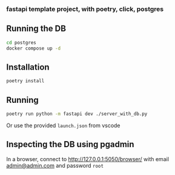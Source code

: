 ### fastapi template project, with poetry, click, postgres
## Running the DB
```sh
cd postgres
docker compose up -d
```

## Installation
```sh
poetry install
```

## Running
```sh
poetry run python -m fastapi dev ./server_with_db.py
```
Or use the provided `launch.json` from vscode

## Inspecting the DB using pgadmin
In a browser, connect to http://127.0.0.1:5050/browser/ with email admin@admin.com and password `root`
